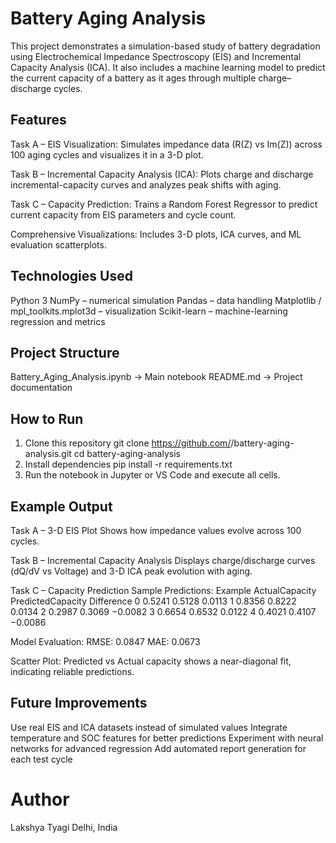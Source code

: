 # Battery Aging Analysis
This project demonstrates a simulation-based study of battery degradation using Electrochemical Impedance Spectroscopy (EIS) and Incremental Capacity Analysis (ICA). It also includes a machine learning model to predict the current capacity of a battery as it ages through multiple charge–discharge cycles.

## Features
Task A – EIS Visualization:
Simulates impedance data (R(Z) vs Im(Z)) across 100 aging cycles and visualizes it in a 3-D plot.

Task B – Incremental Capacity Analysis (ICA):
Plots charge and discharge incremental-capacity curves and analyzes peak shifts with aging.

Task C – Capacity Prediction:
Trains a Random Forest Regressor to predict current capacity from EIS parameters and cycle count.

Comprehensive Visualizations:
Includes 3-D plots, ICA curves, and ML evaluation scatterplots.

## Technologies Used
Python 3
NumPy – numerical simulation
Pandas – data handling
Matplotlib / mpl_toolkits.mplot3d – visualization
Scikit-learn – machine-learning regression and metrics

## Project Structure
Battery_Aging_Analysis.ipynb   → Main notebook
README.md                      → Project documentation

## How to Run
1. Clone this repository
   git clone https://github.com/<your-username>/battery-aging-analysis.git
   cd battery-aging-analysis
2. Install dependencies
   pip install -r requirements.txt
3. Run the notebook in Jupyter or VS Code and execute all cells.

## Example Output
Task A – 3-D EIS Plot
Shows how impedance values evolve across 100 cycles.

Task B – Incremental Capacity Analysis
Displays charge/discharge curves (dQ/dV vs Voltage) and 3-D ICA peak evolution with aging.

Task C – Capacity Prediction
Sample Predictions:
Example	ActualCapacity	PredictedCapacity	Difference
   0	      0.5241	         0.5128  	      0.0113
   1	      0.8356	         0.8222	        0.0134
   2	      0.2987	         0.3069	       −0.0082
   3	      0.6654	         0.6532	        0.0122
   4	      0.4021	         0.4107	       −0.0086

Model Evaluation:
RMSE: 0.0847
MAE: 0.0673

Scatter Plot:
Predicted vs Actual capacity shows a near-diagonal fit, indicating reliable predictions.

## Future Improvements
Use real EIS and ICA datasets instead of simulated values
Integrate temperature and SOC features for better predictions
Experiment with neural networks for advanced regression
Add automated report generation for each test cycle

# Author
Lakshya Tyagi
Delhi, India
